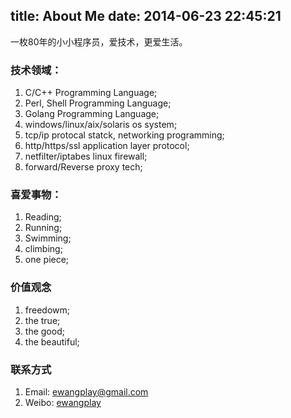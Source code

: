 title: About Me
date: 2014-06-23 22:45:21
---
一枚80年的小小程序员，爱技术，更爱生活。

### 技术领域：
1. C/C++ Programming Language;
2. Perl, Shell Programming Language;
3. Golang Programming Language;
4. windows/linux/aix/solaris os system;
5. tcp/ip protocal statck, networking programming;
6. http/https/ssl application layer protocol;
7. netfilter/iptabes linux firewall;
8. forward/Reverse proxy tech;

### 喜爱事物：
1. Reading;
2. Running;
3. Swimming;
4. climbing;
5. one piece;

### 价值观念
1. freedowm;
2. the true;
3. the good;
4. the beautiful;

### 联系方式
1. Email: ewangplay@gmail.com
2. Weibo: [ewangplay](http://weibo.com/ewangplay)
